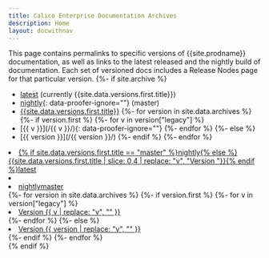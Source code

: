 ```yaml
---
title: Calico Enterprise Documentation Archives
description: Home
layout: docwithnav
---
```

This page contains permalinks to specific versions of {{site.prodname}} documentation, as well as links to the latest released
and the nightly build of documentation. Each set of versioned docs includes a Release Nodes page for that particular
version.
{%- if site.archive %}
- [latest](/) (currently {{site.data.versions.first.title}})
- [nightly](/master/){: data-proofer-ignore=""} (master)
- [{{site.data.versions.first.title}}](/{{page.version}})
{%- for version in site.data.archives %}
{%- if version.first %}
    {%- for v in version["legacy"] %}
- [{{ v }}](/{{ v }}/){: data-proofer-ignore=""}
    {%- endfor %}
{%- else %}
- [{{ version }}](/{{ version }}/)
{%- endif %}
{%- endfor %}

<div id="release-list" class="hidden" markdown="0">
    <li><a href="/">{% if site.data.versions.first.title == "master" %}nightly{% else %}{{site.data.versions.first.title | slice: 0,4 | replace: "v", "Version "}}{% endif %}<span class="badge release-badge latest">latest</span></a></li>
    <li role="separator" class="divider"></li>
    <li><a href="/master">nightly<span class="badge release-badge nightly">master</span></a></li>
    {%- for version in site.data.archives %}
        {%- if version.first %}
        {%- for v in version["legacy"] %}
        <li><a href="/{{ v }}">Version {{ v | replace: "v", "" }}</a></li>
        {%- endfor %}
        {%- else %}
        <li><a href="/{{ version }}">Version {{ version | replace: "v", ""  }}</a></li>
        {%- endif %}
    {%- endfor %}
</div>
{% endif %}
